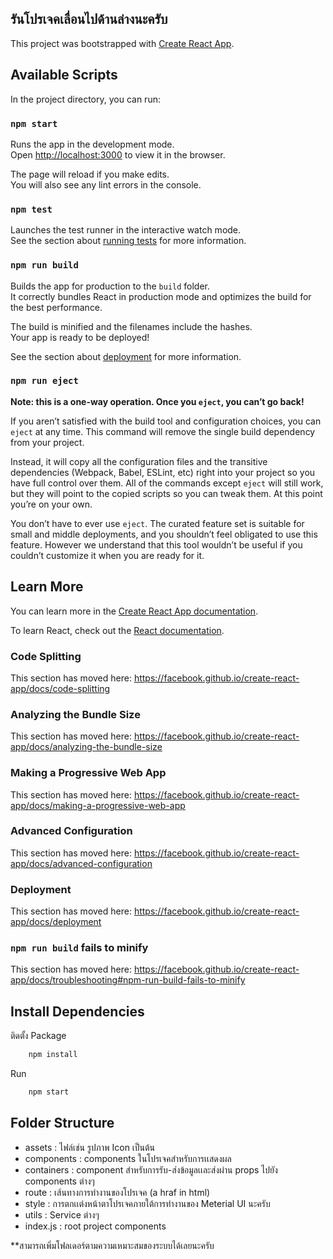 ## รันโปรเจคเลื่อนไปด้านล่างนะครับ

This project was bootstrapped with [Create React App](https://github.com/facebook/create-react-app).

## Available Scripts

In the project directory, you can run:

### `npm start`

Runs the app in the development mode.<br>
Open [http://localhost:3000](http://localhost:3000) to view it in the browser.

The page will reload if you make edits.<br>
You will also see any lint errors in the console.

### `npm test`

Launches the test runner in the interactive watch mode.<br>
See the section about [running tests](https://facebook.github.io/create-react-app/docs/running-tests) for more information.

### `npm run build`

Builds the app for production to the `build` folder.<br>
It correctly bundles React in production mode and optimizes the build for the best performance.

The build is minified and the filenames include the hashes.<br>
Your app is ready to be deployed!

See the section about [deployment](https://facebook.github.io/create-react-app/docs/deployment) for more information.

### `npm run eject`

**Note: this is a one-way operation. Once you `eject`, you can’t go back!**

If you aren’t satisfied with the build tool and configuration choices, you can `eject` at any time. This command will remove the single build dependency from your project.

Instead, it will copy all the configuration files and the transitive dependencies (Webpack, Babel, ESLint, etc) right into your project so you have full control over them. All of the commands except `eject` will still work, but they will point to the copied scripts so you can tweak them. At this point you’re on your own.

You don’t have to ever use `eject`. The curated feature set is suitable for small and middle deployments, and you shouldn’t feel obligated to use this feature. However we understand that this tool wouldn’t be useful if you couldn’t customize it when you are ready for it.

## Learn More

You can learn more in the [Create React App documentation](https://facebook.github.io/create-react-app/docs/getting-started).

To learn React, check out the [React documentation](https://reactjs.org/).

### Code Splitting

This section has moved here: https://facebook.github.io/create-react-app/docs/code-splitting

### Analyzing the Bundle Size

This section has moved here: https://facebook.github.io/create-react-app/docs/analyzing-the-bundle-size

### Making a Progressive Web App

This section has moved here: https://facebook.github.io/create-react-app/docs/making-a-progressive-web-app

### Advanced Configuration

This section has moved here: https://facebook.github.io/create-react-app/docs/advanced-configuration

### Deployment

This section has moved here: https://facebook.github.io/create-react-app/docs/deployment

### `npm run build` fails to minify

This section has moved here: https://facebook.github.io/create-react-app/docs/troubleshooting#npm-run-build-fails-to-minify



## Install Dependencies 

ติดตั้ง Package

```bash
    npm install
```

Run

```bash
    npm start
```

## Folder Structure

 - assets : ไฟล์เช่น รูปภาพ Icon เป็นต้น
 - components : components ในโปรเจคสำหรับการเเสดงผล
 - containers : component สำหรับการรับ-ส่งข้อมูลเเละส่งผ่าน props ไปยัง components ต่างๆ
 - route : เส้นทางการทำงานของโปรเจค (a hraf in html)
 - style : การตกเเต่งหน้าตาโปรเจคภายใต้การทำงานของ Meterial UI นะครับ
 - utils : Service ต่างๆ
 - index.js : root project components

 **สามารถเพิ่มโฟลเดอร์ตามความเหมาะสมของระบบได้เลยนะครับ


